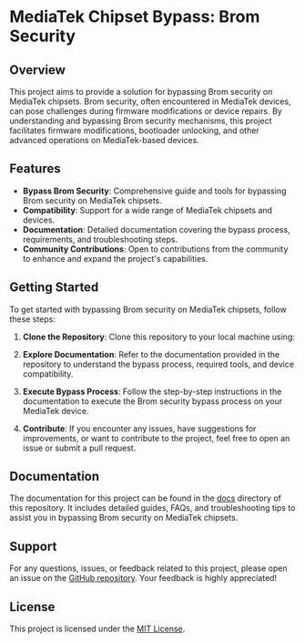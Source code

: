 # MediaTek Chipset Bypass: Brom Security

## Overview

This project aims to provide a solution for bypassing Brom security on MediaTek chipsets. Brom security, often encountered in MediaTek devices, can pose challenges during firmware modifications or device repairs. By understanding and bypassing Brom security mechanisms, this project facilitates firmware modifications, bootloader unlocking, and other advanced operations on MediaTek-based devices.

## Features

- **Bypass Brom Security**: Comprehensive guide and tools for bypassing Brom security on MediaTek chipsets.
- **Compatibility**: Support for a wide range of MediaTek chipsets and devices.
- **Documentation**: Detailed documentation covering the bypass process, requirements, and troubleshooting steps.
- **Community Contributions**: Open to contributions from the community to enhance and expand the project's capabilities.

## Getting Started

To get started with bypassing Brom security on MediaTek chipsets, follow these steps:

1. **Clone the Repository**: Clone this repository to your local machine using:
   

2. **Explore Documentation**: Refer to the documentation provided in the repository to understand the bypass process, required tools, and device compatibility.

3. **Execute Bypass Process**: Follow the step-by-step instructions in the documentation to execute the Brom security bypass process on your MediaTek device.

4. **Contribute**: If you encounter any issues, have suggestions for improvements, or want to contribute to the project, feel free to open an issue or submit a pull request.

## Documentation

The documentation for this project can be found in the [docs](docs/) directory of this repository. It includes detailed guides, FAQs, and troubleshooting tips to assist you in bypassing Brom security on MediaTek chipsets.

## Support

For any questions, issues, or feedback related to this project, please open an issue on the [GitHub repository](https://github.com/yourusername/mediatek-chipset-bypass/issues). Your feedback is highly appreciated!

## License

This project is licensed under the [MIT License](LICENSE).
